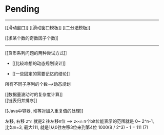 # Pending

---

[[滑动窗口]]
[[滑动窗口模板]]
[[二分法模板]]


[[求某个数的奇数因子个数]]

---

[[货币系列问题的两种尝试方式]]

- [[比较难想的动态规划设计]]

- [[一些固定的需要记忆的结论]]

所有不同子序列的个数-->动态规划  

[[数据量波动时的复杂度计算]]  
[[链表归并排序]]  

[[Java中容器, 堆等对加入重复值的处理]]  



左移, 右移
`2^n` 就是2 往左移n位 ==> `2<<n`
n个bit位能表示的范围就是 0~ 2^n-1, 比如n=3, 最大111, 就是1从0往左移3位来到第4位
1000(8 / 2^3) - 1 = 111 (7)

















